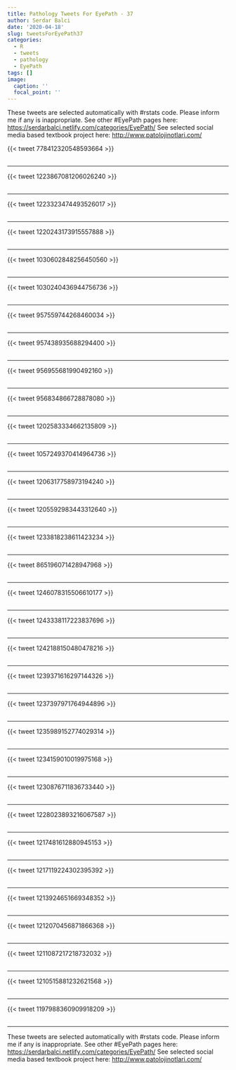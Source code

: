 ```yaml
---
title: Pathology Tweets For EyePath - 37
author: Serdar Balci
date: '2020-04-18'
slug: tweetsForEyePath37
categories:
  - R
  - tweets
  - pathology
  - EyePath
tags: []
image:
  caption: ''
  focal_point: ''
---
```



These tweets are selected automatically with #rstats code. Please inform me if any is inappropriate.
See other #EyePath pages here: https://serdarbalci.netlify.com/categories/EyePath/ 
See selected social media based textbook project here: http://www.patolojinotlari.com/

{{< tweet 778412320548593664 >}}
<br>
<br>
<hr>
{{< tweet 1223867081206026240 >}}
<br>
<br>
<hr>
{{< tweet 1223323474493526017 >}}
<br>
<br>
<hr>
{{< tweet 1220243173915557888 >}}
<br>
<br>
<hr>
{{< tweet 1030602848256450560 >}}
<br>
<br>
<hr>
{{< tweet 1030240436944756736 >}}
<br>
<br>
<hr>
{{< tweet 957559744268460034 >}}
<br>
<br>
<hr>
{{< tweet 957438935688294400 >}}
<br>
<br>
<hr>
{{< tweet 956955681990492160 >}}
<br>
<br>
<hr>
{{< tweet 956834866728878080 >}}
<br>
<br>
<hr>
{{< tweet 1202583334662135809 >}}
<br>
<br>
<hr>
{{< tweet 1057249370414964736 >}}
<br>
<br>
<hr>
{{< tweet 1206317758973194240 >}}
<br>
<br>
<hr>
{{< tweet 1205592983443312640 >}}
<br>
<br>
<hr>
{{< tweet 1233818238611423234 >}}
<br>
<br>
<hr>
{{< tweet 865196071428947968 >}}
<br>
<br>
<hr>
{{< tweet 1246078315506610177 >}}
<br>
<br>
<hr>
{{< tweet 1243338117223837696 >}}
<br>
<br>
<hr>
{{< tweet 1242188150480478216 >}}
<br>
<br>
<hr>
{{< tweet 1239371616297144326 >}}
<br>
<br>
<hr>
{{< tweet 1237397971764944896 >}}
<br>
<br>
<hr>
{{< tweet 1235989152774029314 >}}
<br>
<br>
<hr>
{{< tweet 1234159010019975168 >}}
<br>
<br>
<hr>
{{< tweet 1230876711836733440 >}}
<br>
<br>
<hr>
{{< tweet 1228023893216067587 >}}
<br>
<br>
<hr>
{{< tweet 1217481612880945153 >}}
<br>
<br>
<hr>
{{< tweet 1217119224302395392 >}}
<br>
<br>
<hr>
{{< tweet 1213924651669348352 >}}
<br>
<br>
<hr>
{{< tweet 1212070456871866368 >}}
<br>
<br>
<hr>
{{< tweet 1211087217218732032 >}}
<br>
<br>
<hr>
{{< tweet 1210515881232621568 >}}
<br>
<br>
<hr>
{{< tweet 1197988360909918209 >}}
<br>
<br>
<hr>


These tweets are selected automatically with #rstats code. Please inform me if any is inappropriate.
See other #EyePath pages here: https://serdarbalci.netlify.com/categories/EyePath/ 
See selected social media based textbook project here: http://www.patolojinotlari.com/
